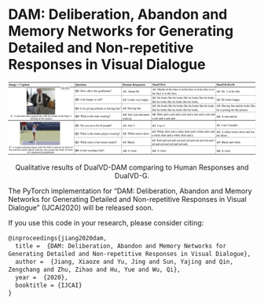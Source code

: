 DAM: Deliberation, Abandon and Memory Networks for Generating Detailed and Non-repetitive Responses in Visual Dialogue
====================================


![alt text](pic/visualize.png)
<p align="center">Qualitative results of DualVD-DAM comparing to Human Responses and DualVD-G.</p>



The PyTorch implementation for “DAM: Deliberation, Abandon and Memory Networks for Generating Detailed and Non-repetitive Responses in Visual Dialogue” (IJCAI2020) will be released soon.

If you use this code in your research, please consider citing:

```text
@inproceedings{jiang2020dam,
  title =  {DAM: Deliberation, Abandon and Memory Networks for Generating Detailed and Non-repetitive Responses in Visual Dialogue},
  author =  {Jiang, Xiaoze and Yu, Jing and Sun, Yajing and Qin, Zengchang and Zhu, Zihao and Hu, Yue and Wu, Qi},
  year =  {2020},
  booktitle = {IJCAI}
}
```



